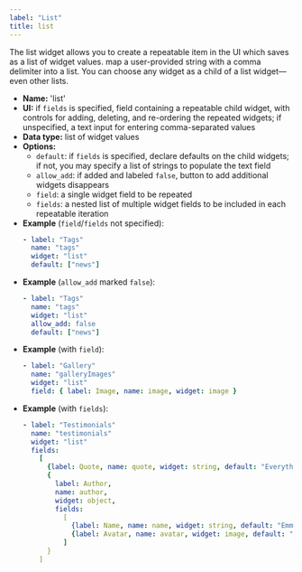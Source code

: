 ```yaml
---
label: "List"
title: list
---
```


The list widget allows you to create a repeatable item in the UI which saves as a list of widget values. map a user-provided string with a comma delimiter into a list. You can choose any widget as a child of a list widget—even other lists.

- **Name:** 'list'
- **UI:** if `fields` is specified, field containing a repeatable child widget, with controls for adding, deleting, and re-ordering the repeated widgets; if unspecified, a text input for entering comma-separated values
- **Data type:** list of widget values
- **Options:**
  - `default`: if `fields` is specified, declare defaults on the child widgets; if not, you may specify a list of strings to populate the text field
  - `allow_add`: if added and labeled `false`, button to add additional widgets disappears
  - `field`: a single widget field to be repeated
  - `fields`: a nested list of multiple widget fields to be included in each repeatable iteration
- **Example** (`field`/`fields` not specified):
  ```yaml
  - label: "Tags"
    name: "tags"
    widget: "list"
    default: ["news"]
  ```
- **Example** (`allow_add` marked `false`):
  ```yaml
  - label: "Tags"
    name: "tags"
    widget: "list"
    allow_add: false
    default: ["news"]
  ```
- **Example** (with `field`):
  ```yaml
  - label: "Gallery"
    name: "galleryImages"
    widget: "list"
    field: { label: Image, name: image, widget: image }
  ```
- **Example** (with `fields`):
  ```yaml
  - label: "Testimonials"
    name: "testimonials"
    widget: "list"
    fields:
      [
        {label: Quote, name: quote, widget: string, default: "Everything is awesome!"},
        {
          label: Author,
          name: author,
          widget: object,
          fields:
            [
              {label: Name, name: name, widget: string, default: "Emmet"},
              {label: Avatar, name: avatar, widget: image, default: "/img/emmet.jpg"}
            ]
        }
      ]
  ```
